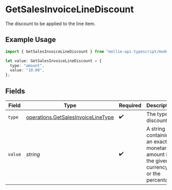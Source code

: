 # GetSalesInvoiceLineDiscount

The discount to be applied to the line item.

## Example Usage

```typescript
import { GetSalesInvoiceLineDiscount } from "mollie-api-typescript/models/operations";

let value: GetSalesInvoiceLineDiscount = {
  type: "amount",
  value: "10.00",
};
```

## Fields

| Field                                                                                    | Type                                                                                     | Required                                                                                 | Description                                                                              | Example                                                                                  |
| ---------------------------------------------------------------------------------------- | ---------------------------------------------------------------------------------------- | ---------------------------------------------------------------------------------------- | ---------------------------------------------------------------------------------------- | ---------------------------------------------------------------------------------------- |
| `type`                                                                                   | [operations.GetSalesInvoiceLineType](../../models/operations/getsalesinvoicelinetype.md) | :heavy_check_mark:                                                                       | The type of discount.                                                                    | amount                                                                                   |
| `value`                                                                                  | *string*                                                                                 | :heavy_check_mark:                                                                       | A string containing an exact monetary amount in the given currency, or the percentage.   | 10.00                                                                                    |